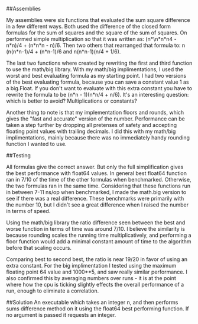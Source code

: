 ##Assemblies

My assemblies were six functions that evaluated the sum square
 difference in a few different ways. Both used the difference of the 
 closed form formulas for the sum of squares and the square of the sum of squares.
 On performed simple multiplication so that it was written as: 
 (n\*\n\*n\*n4 - n\*n)/4 + (n\*n\*n - n)/6. Then two others that rearranged that formula to:
  n (n(n\*n-1)/4 + (n\*n-1)/6 and n(n*n-1)(n/4 + 1/6).

The last two functions where created by rewriting the first and third function to use 
the math/big library. With my math/big implimentations, I used the worst and best 
evaluating formula as my starting point. I had two versions of the best evaluating 
formula, because you can save a constant value 1 as a big.Float. If you don't want
to evaluate with this extra constant you have to rewrite the formula to be (n\*n - 1)(n\*n/4 + n/6).
It's an interesting question: which is better to avoid? Multiplications or constants?

Another thing to note is that my implementation floors and rounds, which gives the 
"fast and accurate" version of the number. Performance can be taken a step further 
by dropping all pretenses of safety and accepting floating point values with trailing
decimals. I did this with my math/big implimentations, mainly because there was no 
immediately handy rounding function I wanted to use.

##Testing

All formulas give the correct answer. But only the full simplification gives the best 
performance with float64 values. In general best float64 function ran in 7/10 of the 
time of the other formulas when benchmarked.  Otherwise, the two formulas ran in the 
same time. Considering that these functions run in between 7-11 ns/op when
benchmarked, I made the math.big version to see if there was a real difference.
These benchmarks were primarily with the number 10, but I didn't see a great difference
when I raised the number in terms of speed.

Using the math/big library the ratio difference seen between the best and worse 
function in terms of time was around 7/10. I believe the similarity is because rounding
scales the running time multiplicatively, and performing a floor function would
add a minimal constant amount of time to the algorithm before that scaling occurs.

Comparing best to second best, the ratio is near 19/20 in favor of using an extra constant.
For the big implimentation I tested using the maximum floating point 64 value and 1000**5,
and saw really similar performance. I also confirmed this by averaging numbers over runs - it
is at the point where how the cpu is ticking slightly effects the overall performance
of a run, enough to eliminate a correlation.

##Solution
An executable which takes an integer n, and then performs sums difference method on it 
using the float64 best performing function. If no argument is passed it requests an integer.